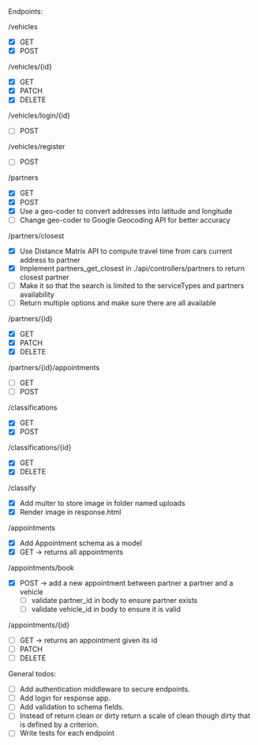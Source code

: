 Endpoints:

/vehicles

- [x] GET
- [x] POST

/vehicles/{id}

- [x] GET
- [x] PATCH
- [x] DELETE

/vehicles/login/{id}

- [ ] POST

/vehicles/register

- [ ] POST

/partners

- [x] GET
- [x] POST
- [x] Use a geo-coder to convert addresses into latitude and longitude
- [ ] Change geo-coder to Google Geocoding API for better accuracy

/partners/closest

- [x] Use Distance Matrix API to compute travel time from cars current address to partner
- [x] Implement partners_get_closest in ./api/controllers/partners to return closest partner
- [ ] Make it so that the search is limited to the serviceTypes and partners availability
- [ ] Return multiple options and make sure there are all available

/partners/{id}

- [x] GET
- [x] PATCH
- [x] DELETE

/partners/{id}/appointments

- [ ] GET
- [ ] POST

/classifications

- [x] GET
- [x] POST

/classifications/{id}

- [x] GET
- [x] DELETE

/classify

- [x] Add multer to store image in folder named uploads
- [x] Render image in response.html

/appointments

- [x] Add Appointment schema as a model
- [x] GET -> returns all appointments

/appointments/book

- [x] POST -> add a new appointment between partner a partner and a vehicle
  - [ ] validate partner_id in body to ensure partner exists
  - [ ] validate vehicle_id in body to ensure it is valid

/appointments/{id}

- [ ] GET -> returns an appointment given its id
- [ ] PATCH
- [ ] DELETE

General todos:

- [ ] Add authentication middleware to secure endpoints.
- [ ] Add login for response app.
- [ ] Add validation to schema fields.
- [ ] Instead of return clean or dirty return a scale of clean though dirty that is defined by a criterion.
- [ ] Write tests for each endpoint
